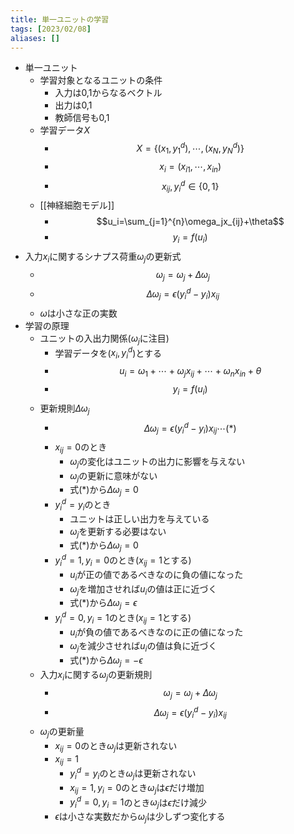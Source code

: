 ```yaml
---
title: 単一ユニットの学習
tags: [2023/02/08]
aliases: []
---
```


- 単一ユニット
	- 学習対象となるユニットの条件
		- 入力は0,1からなるベクトル
		- 出力は0,1
		- 教師信号も0,1
	- 学習データ$X$
		- $$X=\{(x_1,y_1^d),\cdots,(x_N,y_N^d)\}$$
		- $$x_i=(x_{i1},\cdots,x_{in})$$
		- $$x_{ij},y_i^d\in\{0,1\}$$
	- [[神経細胞モデル]]
		- $$u_i=\sum_{j=1}^{n}\omega_jx_{ij}+\theta$$
		- $$y_i=f(u_i)$$
- 入力$x_i$に関するシナプス荷重$\omega_j$の更新式
	- $$\omega_j=\omega_j+\Delta\omega_j$$
	- $$\Delta\omega_j=\epsilon(y_i^d-y_i)x_{ij}$$
	- $\omega$は小さな正の実数
- 学習の原理
	- ユニットの入出力関係($\omega_j$に注目)
		- 学習データを($x_i,y_i^d$)とする
		- $$u_i=\omega_1+\cdots+\omega_jx_{ij}+\cdots+\omega_nx_{in}+\theta$$
		- $$y_i=f(u_i)$$
	- 更新規則$\Delta\omega_j$
		- $$\Delta\omega_j=\epsilon(y_i^d-y_i)x_{ij}\cdots(*)$$
		- $x_{ij}=0$のとき
			- $\omega_j$の変化はユニットの出力に影響を与えない
			- $\omega_j$の更新に意味がない
			- 式(\*)から$\Delta\omega_j=0$
		- $y_i^d=y_i$のとき
			- ユニットは正しい出力を与えている
			- $\omega_j$を更新する必要はない
			- 式(\*)から$\Delta\omega_j=0$
		- $y_i^d=1,y_i=0$のとき($x_{ij}=1$とする)
			- $u_i$が正の値であるべきなのに負の値になった
			- $\omega_j$を増加させれば$u_i$の値は正に近づく
			- 式(\*)から$\Delta\omega_j=\epsilon$
		- $y_i^d=0,y_i=1$のとき($x_{ij}=1$とする)
			- $u_i$が負の値であるべきなのに正の値になった
			- $\omega_j$を減少させれば$u_i$の値は負に近づく
			- 式(\*)から$\Delta\omega_j=-\epsilon$
	- 入力$x_i$に関する$\omega_j$の更新規則
		- $$\omega_j=\omega_j+\Delta\omega_j$$
		- $$\Delta\omega_j=\epsilon(y_i^d-y_i)x_{ij}$$
	- $\omega_j$の更新量
		- $x_{ij}=0$のとき$\omega_j$は更新されない
		- $x_{ij}=1$
			- $y_i^d=y_i$のとき$\omega_j$は更新されない
			- $x_{ij}=1,y_i=0$のとき$\omega_j$は$\epsilon$だけ増加
			- $y_i^d=0,y_i=1$のとき$\omega_j$は$\epsilon$だけ減少
		- $\epsilon$は小さな実数だから$\omega_j$は少しずつ変化する